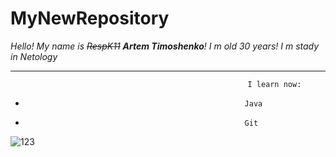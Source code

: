 # MyNewRepository
_Hello! My name is ~~RespK11~~  **Artem Timoshenko**! I m old 30 years! I m stady in Netology_

---

                                                         I learn now:

 +                                                      Java

 +                                                      Git

![123](https://github.com/Respk11/MyNewRepository/assets/139741752/2b459e8a-703e-4ee5-bc08-92805ef59693)
